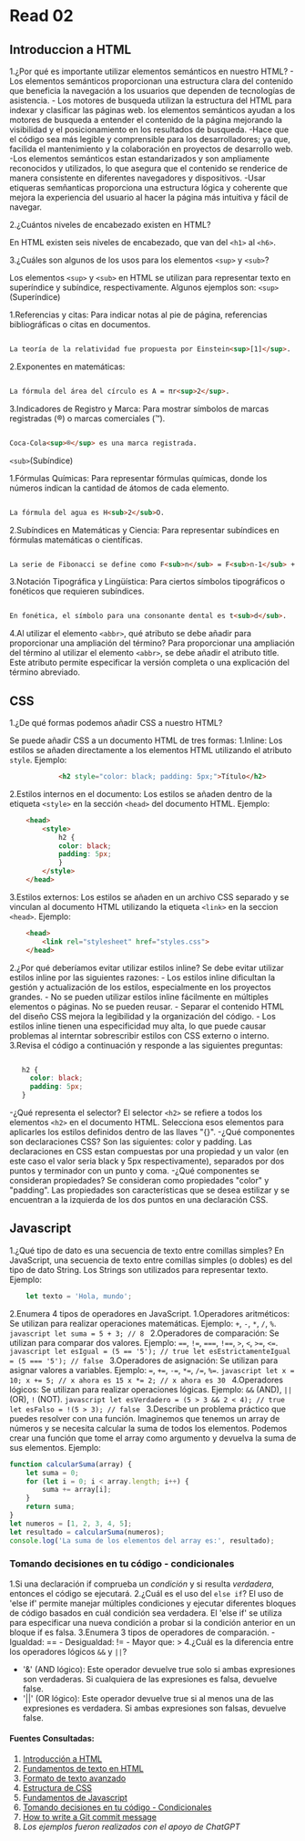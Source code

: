 # **Read 02**

## Introduccion a HTML

1.¿Por qué es importante utilizar elementos semánticos en nuestro HTML?
    - Los elementos semánticos proporcionan una estructura clara del contenido que beneficia la navegación a los usuarios que dependen de tecnologías de asistencia.
    - Los motores de busqueda utilizan la estructura del HTML para indexar y clasificar las páginas web. los elementos semánticos ayudan a los motores de busqueda a entender el contenido de la página mejorando la visibilidad y el posicionamiento en los resultados de busqueda.
    -Hace que el código sea más legible y comprensible para los desarrolladores; ya que, facilida el mantenimiento y la colaboración en proyectos de desarrollo web.
    -Los elementos semánticos estan estandarizados y son ampliamente reconocidos y utilizados, lo que asegura que el contenido se renderice de manera consistente en diferentes navegadores y dispositivos.
    -Usar etiqueras semñanticas proporciona una estructura lógica y coherente que mejora la experiencia del usuario al hacer la página más intuitiva y fácil de navegar.

2.¿Cuántos niveles de encabezado existen en HTML?

En HTML existen seis niveles de encabezado, que van del ```<h1>``` al ```<h6>```.

3.¿Cuáles son algunos de los usos para los elementos ```<sup>``` y ```<sub>```?

Los elementos ```<sup>``` y ```<sub>``` en HTML se utilizan para representar texto en superíndice y subíndice, respectivamente.
Algunos ejemplos son:
```<sup>``` (Superíndice)

1.Referencias y citas: Para indicar notas al pie de página, referencias bibliográficas o citas en documentos.

```html

La teoría de la relatividad fue propuesta por Einstein<sup>[1]</sup>.

```

2.Exponentes en matemáticas:

```html

La fórmula del área del círculo es A = πr<sup>2</sup>.

```

3.Indicadores de Registro y Marca: Para mostrar símbolos de marcas registradas (®) o marcas comerciales (™).

```html

Coca-Cola<sup>®</sup> es una marca registrada.

```

```<sub>```(Subíndice)

1.Fórmulas Químicas: Para representar fórmulas químicas, donde los números indican la cantidad de átomos de cada elemento.

```html

La fórmula del agua es H<sub>2</sub>O.

```

2.Subíndices en Matemáticas y Ciencia: Para representar subíndices en fórmulas matemáticas o científicas.

```html

La serie de Fibonacci se define como F<sub>n</sub> = F<sub>n-1</sub> + F<sub>n-2</sub>.

```

3.Notación Tipográfica y Lingüística: Para ciertos símbolos tipográficos o fonéticos que requieren subíndices.

```html

En fonética, el símbolo para una consonante dental es t<sub>d</sub>.

```

4.Al utilizar el elemento ```<abbr>```, qué atributo se debe añadir para proporcionar una ampliación del término?
Para proporcionar una ampliación del término al utilizar el elemento ```<abbr>```, se debe añadir el atributo title. Este atributo permite especificar la versión completa o una explicación del término abreviado.

## CSS

1.¿De qué formas podemos añadir CSS a nuestro HTML?

Se puede añadir CSS a un documento HTML de tres formas:
1.Inline: Los estilos se añaden directamente a los elementos HTML utilizando el atributo ```style```.
Ejemplo:

```html
            <h2 style="color: black; padding: 5px;">Título</h2>
```

2.Estilos internos en el documento: Los estilos se añaden dentro de la etiqueta ```<style>``` en la sección ```<head>``` del documento HTML.
Ejemplo:

```html
    <head>
        <style>
            h2 {
            color: black;
            padding: 5px;
            }
        </style>
    </head>
```

3.Estilos externos: Los estilos se añaden en un archivo CSS separado y se vinculan al documento HTML utilizando la etiqueta ```<link>``` en la seccion ```<head>```.
Ejemplo:

```html
    <head>
        <link rel="stylesheet" href="styles.css">
    </head>
```

2.¿Por qué deberíamos evitar utilizar estilos inline?
Se debe evitar utilizar estilos inline por las siguientes razones:
    - Los estilos inline dificultan la gestión y actualización de los estilos, especialmente en los proyectos grandes.
    - No se pueden utilizar estilos inline fácilmente en múltiples elementos o páginas. No se pueden reusar.
    - Separar el contenido HTML del diseño CSS mejora la legibilidad y la organización del código.
    - Los estilos inline tienen una especificidad muy alta, lo que puede causar problemas al interntar sobrescribir estilos con CSS externo o interno.
3.Revisa el código a continuación y responde a las siguientes preguntas:

```css

   h2 {
     color: black;
     padding: 5px;
   }

```

-¿Qué representa el selector?
El selector ```<h2>``` se refiere a todos los elementos ```<h2>``` en el documento HTML. Selecciona esos elementos para aplicarles los estilos definidos dentro de las llaves "{}".
-¿Qué componentes son declaraciones CSS?
Son las siguientes: color y padding. Las declaraciones en CSS estan compuestas por una propiedad y un valor (en este caso el valor seria black y 5px respectivamente), separados por dos puntos y terminador con un punto y coma.
-¿Qué componentes se consideran propiedades?
Se consideran como propiedades "color" y "padding". Las propiedades son características que se desea estilizar y se encuentran a la izquierda de los dos puntos en una declaración CSS.
## Javascript

1.¿Qué tipo de dato es una secuencia de texto entre comillas simples?
En JavaScript, una secuencia de texto entre comillas simples (o dobles) es del tipo de dato String. Los Strings son utilizados para representar texto.
Ejemplo:

```javascript
    let texto = 'Hola, mundo';
```

2.Enumera 4 tipos de operadores en JavaScript.
    1.Operadores aritméticos: Se utilizan para realizar operaciones matemáticas.
    Ejemplo: `+`, `-`, `*`, `/`, `%`.
    ```javascript
            let suma = 5 + 3; // 8
    ```
    2.Operadores de comparación: Se utilizan para comparar dos valores.
    Ejemplo:  `==`, `!=`, `===`, `!==`, `>`, `<`, `>=`, `<=`.
    ```javascript
            let esIgual = (5 == '5'); // true
            let esEstrictamenteIgual = (5 === '5'); // false
    ```
    3.Operadores de asignación: Se utilizan para asignar valores a variables.
    Ejemplo: `=`, `+=`, `-=`, `*=`, `/=`, `%=`.
    ```javascript
            let x = 10;
            x += 5; // x ahora es 15
            x *= 2; // x ahora es 30
    ```
    4.Operadores lógicos: Se utilizan para realizar operaciones lógicas.
    Ejemplo: `&&` (AND), `||` (OR), `!` (NOT).
    ```javascript
            let esVerdadero = (5 > 3 && 2 < 4); // true
            let esFalso = !(5 > 3); // false
    ```
3.Describe un problema práctico que puedes resolver con una función.
Imaginemos que tenemos un array de números y se necesita calcular la suma de todos los elementos. Podemos crear una función que tome el array como argumento y devuelva la suma de sus elementos.
Ejemplo:

```Javascript
function calcularSuma(array) {
    let suma = 0;
    for (let i = 0; i < array.length; i++) {
        suma += array[i];
    }
    return suma;
}
let numeros = [1, 2, 3, 4, 5];
let resultado = calcularSuma(numeros);
console.log('La suma de los elementos del array es:', resultado);

```

### Tomando decisiones en tu código - condicionales

1.Si una declaración if comprueba un *condición* y si resulta *verdadera*, entonces el código se ejecutará.
2.¿Cuál es el uso del ```else if```?
El uso de 'else if' permite manejar múltiples condiciones y ejecutar diferentes bloques de código basados en cuál condición sea verdadera. El 'else if' se utiliza para especificar una nueva condición a probar si la condición anterior en un bloque if es falsa.
3.Enumera 3 tipos de operadores de comparación.
    - Igualdad: ==
    - Desigualdad: !=
    - Mayor que: >
4.¿Cuál es la diferencia entre los operadores lógicos ```&&``` y ```||```?

- '&' (AND lógico): Este operador devuelve true solo si ambas expresiones son verdaderas. Si cualquiera de las expresiones es falsa, devuelve false.
- '||' (OR lógico): Este operador devuelve true si al menos una de las expresiones es verdadera. Si ambas expresiones son falsas, devuelve false.

#### **Fuentes Consultadas:**

1. [Introducción a HTML](https://developer.mozilla.org/es/docs/Learn/HTML/Introduction_to_HTML)
2. [Fundamentos de texto en HTML](https://developer.mozilla.org/es/docs/Learn/HTML/Introduction_to_HTML/HTML_text_fundamentals)
3. [Formato de texto avanzado](https://developer.mozilla.org/es/docs/Learn/HTML/Introduction_to_HTML/Advanced_text_formatting)
4. [Estructura de CSS](https://developer.mozilla.org/es/docs/Learn/CSS/First_steps/How_CSS_is_structured)
5. [Fundamentos de Javascript](https://developer.mozilla.org/es/docs/Learn/Getting_started_with_the_web/JavaScript_basics)
6. [Tomando decisiones en tu código - Condicionales](https://developer.mozilla.org/es/docs/Learn/JavaScript/Building_blocks/conditionals)
7. [How to write a Git commit message](https://cbea.ms/git-commit/)
8. *Los ejemplos fueron  realizados con el apoyo de ChatGPT*